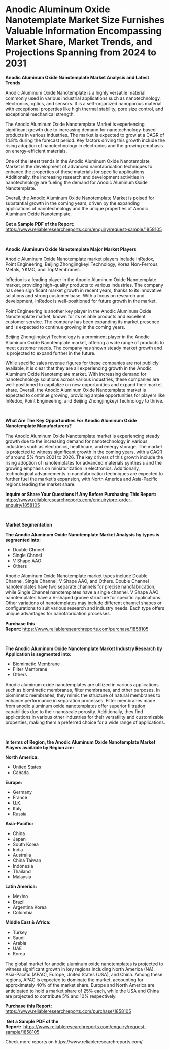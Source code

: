 <p><h1>Anodic Aluminum Oxide Nanotemplate Market Size Furnishes Valuable Information Encompassing Market Share, Market Trends, and Projections Spanning from 2024 to 2031</h1></p><p><strong>Anodic Aluminum Oxide Nanotemplate Market Analysis and Latest Trends</strong></p>
<p><p>Anodic Aluminum Oxide Nanotemplate is a highly versatile material commonly used in various industrial applications such as nanotechnology, electronics, optics, and sensors. It is a self-organized nanoporous material with exceptional properties like high thermal stability, pore size control, and exceptional mechanical strength.</p><p>The Anodic Aluminum Oxide Nanotemplate Market is experiencing significant growth due to increasing demand for nanotechnology-based products in various industries. The market is expected to grow at a CAGR of 14.8% during the forecast period. Key factors driving this growth include the rising adoption of nanotechnology in electronics and the growing emphasis on energy-efficient materials.</p><p>One of the latest trends in the Anodic Aluminum Oxide Nanotemplate Market is the development of advanced nanofabrication techniques to enhance the properties of these materials for specific applications. Additionally, the increasing research and development activities in nanotechnology are fueling the demand for Anodic Aluminum Oxide Nanotemplate.</p><p>Overall, the Anodic Aluminum Oxide Nanotemplate Market is poised for substantial growth in the coming years, driven by the expanding applications of nanotechnology and the unique properties of Anodic Aluminum Oxide Nanotemplate.</p></p>
<p><strong>Get a Sample PDF of the Report:&nbsp;</strong> <a href="https://www.reliableresearchreports.com/enquiry/request-sample/1858105">https://www.reliableresearchreports.com/enquiry/request-sample/1858105</a></p>
<p>&nbsp;</p>
<p><strong>Anodic Aluminum Oxide Nanotemplate Major Market Players</strong></p>
<p><p>Anodic Aluminum Oxide Nanotemplate market players include InRedox, Point Engineering, Beijing Zhongjingkeyi Technology, Korea Non-Ferrous Metals, YKMC, and TopMembranes. </p><p>InRedox is a leading player in the Anodic Aluminum Oxide Nanotemplate market, providing high-quality products to various industries. The company has seen significant market growth in recent years, thanks to its innovative solutions and strong customer base. With a focus on research and development, InRedox is well-positioned for future growth in the market.</p><p>Point Engineering is another key player in the Anodic Aluminum Oxide Nanotemplate market, known for its reliable products and excellent customer service. The company has been expanding its market presence and is expected to continue growing in the coming years.</p><p>Beijing Zhongjingkeyi Technology is a prominent player in the Anodic Aluminum Oxide Nanotemplate market, offering a wide range of products to meet customer needs. The company has shown steady market growth and is projected to expand further in the future.</p><p>While specific sales revenue figures for these companies are not publicly available, it is clear that they are all experiencing growth in the Anodic Aluminum Oxide Nanotemplate market. With increasing demand for nanotechnology solutions across various industries, these companies are well-positioned to capitalize on new opportunities and expand their market share. Overall, the Anodic Aluminum Oxide Nanotemplate market is expected to continue growing, providing ample opportunities for players like InRedox, Point Engineering, and Beijing Zhongjingkeyi Technology to thrive.</p></p>
<p>&nbsp;</p>
<p><strong>What Are The Key Opportunities For Anodic Aluminum Oxide Nanotemplate Manufacturers?</strong></p>
<p><p>The Anodic Aluminum Oxide Nanotemplate market is experiencing steady growth due to the increasing demand for nanotechnology in various industries such as electronics, healthcare, and energy storage. The market is projected to witness significant growth in the coming years, with a CAGR of around 5% from 2021 to 2026. The key drivers of this growth include the rising adoption of nanotemplates for advanced materials synthesis and the growing emphasis on miniaturization in electronics. Additionally, technological advancements in nanofabrication techniques are expected to further fuel the market's expansion, with North America and Asia-Pacific regions leading the market share.</p></p>
<p><strong>Inquire or Share Your Questions If Any Before Purchasing This Report:</strong> <a href="https://www.reliableresearchreports.com/enquiry/pre-order-enquiry/1858105">https://www.reliableresearchreports.com/enquiry/pre-order-enquiry/1858105</a></p>
<p>&nbsp;</p>
<p><strong>Market Segmentation</strong></p>
<p><strong>The Anodic Aluminum Oxide Nanotemplate Market Analysis by types is segmented into:</strong></p>
<p><ul><li>Double Chnnel</li><li>Single Chnnel</li><li>V Shape AAO</li><li>Others</li></ul></p>
<p><p>Anodic Aluminum Oxide Nanotemplate market types include Double Channel, Single Channel, V Shape AAO, and Others. Double Channel nanotemplates have two separate channels for precise nanofabrication, while Single Channel nanotemplates have a single channel. V Shape AAO nanotemplates have a V-shaped groove structure for specific applications. Other variations of nanotemplates may include different channel shapes or configurations to suit various research and industry needs. Each type offers unique advantages for nanofabrication processes.</p></p>
<p><strong>Purchase this Report:&nbsp;</strong><a href="https://www.reliableresearchreports.com/purchase/1858105">https://www.reliableresearchreports.com/purchase/1858105</a></p>
<p>&nbsp;</p>
<p><strong>The Anodic Aluminum Oxide Nanotemplate Market Industry Research by Application is segmented into:</strong></p>
<p><ul><li>Biomimetic Membrane</li><li>Filter Membrane</li><li>Others</li></ul></p>
<p><p>Anodic aluminum oxide nanotemplates are utilized in various applications such as biomimetic membranes, filter membranes, and other purposes. In biomimetic membranes, they mimic the structure of natural membranes to enhance performance in separation processes. Filter membranes made from anodic aluminum oxide nanotemplates offer superior filtration capabilities due to their nanoscale porosity. Additionally, they find applications in various other industries for their versatility and customizable properties, making them a preferred choice for a wide range of applications.</p></p>
<p>&nbsp;</p>
<p><strong>In terms of Region, the Anodic Aluminum Oxide Nanotemplate Market Players available by Region are:</strong></p>
<p>
    <p> <strong> North America: </strong>
        <ul>
            <li>United States</li>
            <li>Canada</li>
        </ul>
        </p> 
    <p> <strong> Europe: </strong>
        <ul>
            <li>Germany</li>
            <li>France</li>
            <li>U.K.</li>
            <li>Italy</li>
            <li>Russia</li>
        </ul>
        </p> 
    <p> <strong> Asia-Pacific: </strong>
        <ul>
            <li>China</li>
            <li>Japan</li>
            <li>South Korea</li>
            <li>India</li>
            <li>Australia</li>
            <li>China Taiwan</li>
            <li>Indonesia</li>
            <li>Thailand</li>
            <li>Malaysia</li>
        </ul>
        </p> 
    <p> <strong> Latin America: </strong>
        <ul>
            <li>Mexico</li>
            <li>Brazil</li>
            <li>Argentina Korea</li>
            <li>Colombia</li>
        </ul>
        </p> 
    <p> <strong> Middle East & Africa: </strong>
        <ul>
            <li>Turkey</li>
            <li>Saudi</li>
            <li>Arabia</li>
            <li>UAE</li>
            <li>Korea</li>
        </ul>
    </p>
    </p>
<p><p>The global market for anodic aluminum oxide nanotemplates is projected to witness significant growth in key regions including North America (NA), Asia-Pacific (APAC), Europe, United States (USA), and China. Among these regions, APAC is expected to dominate the market, accounting for approximately 40% of the market share. Europe and North America are anticipated to hold a market share of 25% each, while the USA and China are projected to contribute 5% and 10% respectively.</p></p>
<p><strong>Purchase this Report: </strong><a href="https://www.reliableresearchreports.com/purchase/1858105">https://www.reliableresearchreports.com/purchase/1858105</a></p>
<p>&nbsp;<strong>Get a Sample PDF of the Report:&nbsp;&nbsp;</strong><a href="https://www.reliableresearchreports.com/enquiry/request-sample/1858105">https://www.reliableresearchreports.com/enquiry/request-sample/1858105</a></p>
<p><strong></strong></p>
<p>Check more reports on https://www.reliableresearchreports.com/</p>